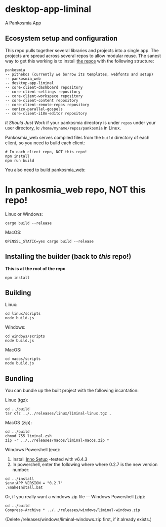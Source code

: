 # desktop-app-liminal
A Pankosmia App

## Ecosystem setup and configuration
This repo pulls together several libraries and projects into a single app. The projects are spread across several repos to allow modular reuse. The sanest way to get this working is to install [the repos](https://github.com/pankosmia/repositories) with the following structure:

```
pankosmia
-- pithekos (currently we borrow its templates, webfonts and setup)
-- pankosmia_web
-- desktop-app-liminal
-- core-client-dashboard repository
-- core-client-settings repository
-- core-client-workspace repository
-- core-client-content repository
-- core-client-remote-repos repository
-- xenizo-parallel-gospels
-- core-client-i18n-editor repository
```

*It Should Just Work* if your pankosmia directory is under `repos` under your user directory, ie `/home/myname/repos/pankosmia` in Linux.

Pankosmia_web serves compiled files from the `build` directory of each client, so you need to build each client:
```
# In each client repo, NOT this repo!
npm install
npm run build
```

You also need to build pankosmia_web:
# In pankosmia_web repo, NOT this repo!
Linux or Windows:
```text
cargo build --release
```
MacOS:
```text
OPENSSL_STATIC=yes cargo build --release
```

## Installing the builder (back to _this_ repo!)
**This is at the root of the repo**
```text
npm install
```

## Building
Linux:
```text
cd linux/scripts
node build.js
```
Windows:
```text
cd windows/scripts
node build.js
```
MacOS:
```text
cd macos/scripts
node build.js
```
## Bundling
You can bundle up the built project with the following incantation:

Linux (tgz):
```text
cd ../build
tar cfz ../../releases/linux/liminal-linux.tgz .
```

MacOS (zip):
```text
cd ../build
chmod 755 liminal.zsh
zip -r ../../releases/macos/liminal-macos.zip *
```
Windows Powershell (exe):
1. Install [Inno Setup](https://jrsoftware.org/isdl.php) -tested with v6.4.3
2. In powershell, enter the following where where 0.2.7 is the new version number:
```text
cd ../install
$env:APP_VERSION = "0.2.7"
.\makeInstall.bat
```

Or, if you really want a windows zip file -- Windows Powershell (zip):
```text
cd ../build
Compress-Archive * ../../releases/windows/liminal-windows.zip
```
(Delete /releases/windows/liminal-windows.zip first, if it already exists.)
